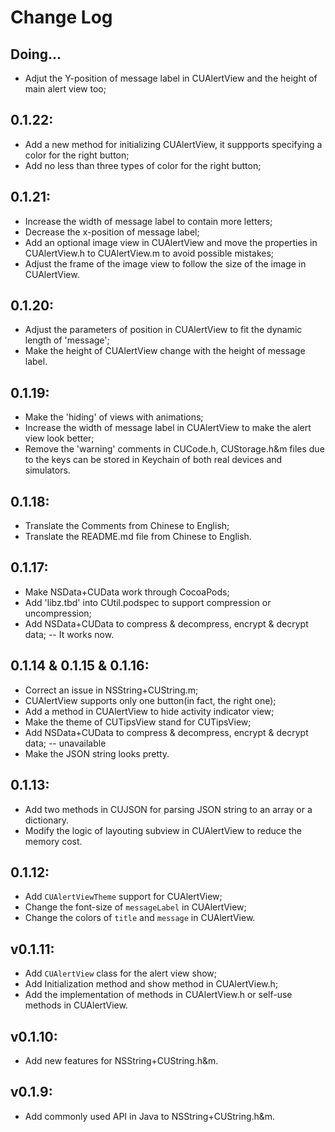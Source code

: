 # Change Log

## Doing...

- Adjut the Y-position of message label in CUAlertView and the height of main alert view too;

## 0.1.22:

- Add a new method for initializing CUAlertView, it suppports specifying a color for the right button;
- Add no less than three types of color for the right button;

## 0.1.21:

- Increase the width of message label to contain more letters;
- Decrease the x-position of message label;
- Add an optional image view in CUAlertView and move the properties in CUAlertView.h to CUAlertView.m to avoid possible mistakes;
- Adjust the frame of the image view to follow the size of the image in CUAlertView.

## 0.1.20:

- Adjust the parameters of position in CUAlertView to fit the dynamic length of 'message';
- Make the height of CUAlertView change with the height of message label.

## 0.1.19:

- Make the 'hiding' of views with animations;
- Increase the width of message label in CUAlertView to make the alert view look better;
- Remove the 'warning' comments in CUCode.h, CUStorage.h&m files due to the keys can be stored in Keychain of both real devices and simulators.

## 0.1.18:

- Translate the Comments from Chinese to English;
- Translate the README.md file from Chinese to English.

## 0.1.17:

- Make NSData+CUData work through CocoaPods;
- Add 'libz.tbd' into CUtil.podspec to support compression or uncompression;
- Add NSData+CUData to compress & decompress, encrypt & decrypt data; -- It works now.

## 0.1.14 & 0.1.15 & 0.1.16:

- Correct an issue in NSString+CUString.m;
- CUAlertView supports only one button(in fact, the right one);
- Add a method in CUAlertView to hide activity indicator view;
- Make the theme of CUTipsView stand for CUTipsView;
- Add NSData+CUData to compress & decompress, encrypt & decrypt data; -- unavailable
- Make the JSON string looks pretty.

## 0.1.13:

- Add two methods in CUJSON for parsing JSON string to an array or a dictionary.
- Modify the logic of layouting subview in CUAlertView to reduce the memory cost.

## 0.1.12:

- Add `CUAlertViewTheme` support for CUAlertView;
- Change the font-size of `messageLabel` in CUAlertView;
- Change the colors of `title` and `message` in CUAlertView.

## v0.1.11:

- Add `CUAlertView` class for the alert view show;
- Add Initialization method and show method in CUAlertView.h;
- Add the implementation of methods in CUAlertView.h or self-use methods in CUAlertView.

## v0.1.10:

- Add new features for NSString+CUString.h&m.

## v0.1.9:

- Add commonly used API in Java to NSString+CUString.h&m.


